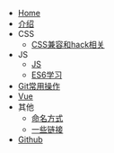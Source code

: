 * [Home](/)
* [介绍](docs/readme.md)
* CSS
  * [CSS兼容和hack相关](docs/css/兼容和hack相关.md)
* JS
  * [JS](docs/JS/JS.md)
  * [ES6学习](docs/JS/ES6学习.md)
* [Git常用操作](docs/git/git常用操作.md)
* [Vue](docs/vue/index.md)
* 其他
  * [命名方式](docs/other/命名方式.md)
  * [一些链接](docs/other/一些链接.md)
* [Github](https://github.com/hanz520/notebook)
